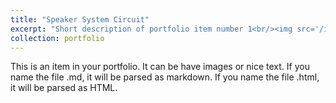 ```yaml
---
title: "Speaker System Circuit"
excerpt: "Short description of portfolio item number 1<br/><img src='/images/tsspeaker.png'>"
collection: portfolio
---
```


This is an item in your portfolio. It can be have images or nice text. If you name the file .md, it will be parsed as markdown. If you name the file .html, it will be parsed as HTML. 
